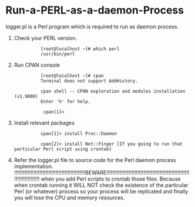 # Run-a-PERL-as-a-daemon-Process

logger.pl is a Perl program which is required to run as daemon process. 

1.	Check your PERL version.

                  [root@localhost ~]# which perl
                  /usr/bin/perl
 
      
2.	Run CPAN console

                  [root@localhost ~]# cpan
                  Terminal does not support AddHistory.

                  cpan shell -- CPAN exploration and modules installation (v1.9800)
                  Enter 'h' for help.

                   cpan[1]>
 
      

3.	Install relevant packages

                  cpan[1]> install Proc::Daemon
      
                  cpan[2]> install Net::Finger [If you going to run that particular Perl script using crontab]
       
4.	Refer the logger.pl file to source code for the Perl daemon process implementation. 
!!!!!!!!!!!!!!!!!!!!!!!!!!!!!!!!!!!!!!!!!!!!!!!!BEWARE!!!!!!!!!!!!!!!!!!!!!!!!!!!!!!!!!!!!!!!!!!!!!!!!!!!!!!!!!!!!!!!!!!!!!!!!!
         when you add Perl scripts to crontab those files. Because when crontab running it WILL NOT check the existence of the particular Perl (or whatever) process so your process will be replicated and finally you will lose the CPU and memory resources. 
